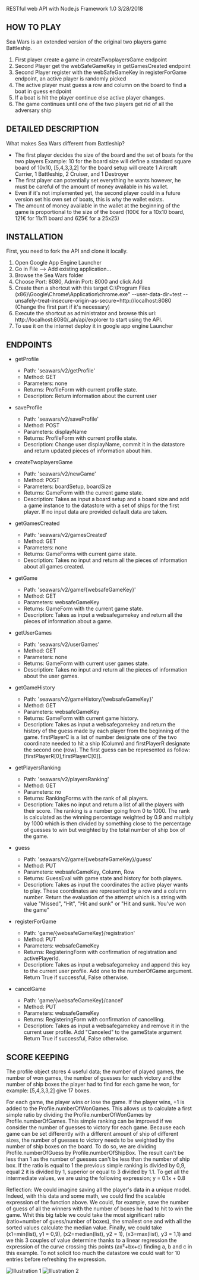 RESTful web API with Node.js Framework
1.0 3/28/2018

HOW TO PLAY
-----------

Sea Wars is an extended version of the original two players game Battleship.

1. First player create a game in createTwoplayersGame endpoint
2. Second Player get the webSafeGameKey in getGamesCreated endpoint
3. Second Player register with the webSafeGameKey in registerForGame endpoint,
an active player is randomly picked
4. The active player must guess a row and column on the board to find a boat in
guess endpoint
5. If a boat is hit the player continue else active player changes.
6. The game continues until one of the two players get rid of all the adversary ship

## DETAILED DESCRIPTION

What makes Sea Wars different from Battleship?

- The first player decides the size of the board and the set of boats for the two players
Example: 10 for the board size will define a standard square board of 10x10,
[5,4,3,3,2] for the board setup will create 1 Aircraft Carrier,
1 Battleship, 2 Cruiser, and 1 Destroyer
- The first player can potentially set everything he wants
however, he must be careful of the amount of money available in his wallet.
- Even if it's not implemented yet, the second player could in a future version
set his own set of boats, this is why the wallet exists.
- The amount of money available in the wallet at the beginning of the game
is proportional to the size of the board (100€ for a 10x10 board, 121€ for 11x11 board and 625€ for a 25x25)

## INSTALLATION

First, you need to fork the API and clone it locally.

1. Open Google App Engine Launcher
2. Go in File --> Add existing application...
3. Browse the Sea Wars folder
4. Choose Port: 8080, Admin Port: 8000 and click Add
5. Create then a shortcut with this target
C:\Program Files (x86)\Google\Chrome\Application\chrome.exe" --user-data-dir=test --unsafely-treat-insecure-origin-as-secure=http://localhost:8080
(Change the first part if it's necessary)
6. Execute the shortcut as administrator and browse this url:
http://localhost:8080/_ah/api/explorer to start using the API.
7. To use it on the internet deploy it in google app engine Launcher

## ENDPOINTS

- getProfile
	- Path: 'seawars/v2/getProfile'
	- Method: GET
	- Parameters: none
	- Returns: ProfileForm with current profile state.
	- Description: Return information about the current user

- saveProfile
	- Path: 'seawars/v2/saveProfile'
	- Method: POST
	- Parameters: displayName
	- Returns: ProfileForm with current profile state.
	- Description: Change user displayName, commit it in the datastore and return updated pieces of information about him.

- createTwoplayersGame
	- Path: 'seawars/v2/newGame'
	- Method: POST
	- Parameters: boardSetup, boardSize
	- Returns: GameForm with the current game state.
	- Description: Takes as input a board setup and a board size and add a game instance to the datastore with a set of ships for the first player. If no input data are provided default data are taken.

- getGamesCreated
	- Path: 'seawars/v2/gamesCreated'
	- Method: GET
	- Parameters: none
	- Returns: GameForms with current game state.
	- Description: Takes no input and return all the pieces of information about all games created.

- getGame
	- Path: 'seawars/v2/game/{websafeGameKey}'
	- Method: GET
	- Parameters: websafeGameKey
	- Returns: GameForm with the current game state.
	- Description: Takes as input a websafegamekey and return all the pieces of information about a game.

- getUserGames
	- Path: 'seawars/v2/userGames'
	- Method: GET
	- Parameters: none
	- Returns: GameForm with current user games state.
	- Description: Takes no input and return all the pieces of information about the user games.

- getGameHistory
	- Path: 'seawars/v2/gameHistory/{websafeGameKey}'
	- Method: GET
	- Parameters: websafeGameKey
	- Returns: GameForm with current game history.
	- Description: Takes as input a websafegamekey and return the history of the guess made by each player from the beginning of the game. firstPlayerC is a list of number designate one of the two coordinate needed to hit a ship (Column) and firstPlayerR designate the second one (row). The first guess can be represented as follow: [firstPlayerR[0],firstPlayerC[0]].

- getPlayersRanking
	- Path: 'seawars/v2/playersRanking'
	- Method: GET
	- Parameters: no
	- Returns: RankingForms with the rank of all players.
	- Description: Takes no input and return a list of all the players with their score. The ranking is a number going from 0 to 1000.
The rank is calculated as the winning percentage weighted by 0.9 and multiply by 1000 which is then divided by something close to the percentage of guesses to win but weighted by the total number of ship box of the game.

- guess
	- Path: 'seawars/v2/game/{websafeGameKey}/guess'
	- Method: PUT
	- Parameters: websafeGameKey, Column, Row
	- Returns: GuessEval with game state and history for both players.
	- Description: Takes as input the coordinates the active player wants to play. These coordinates are represented by a row and a column number. Return the evaluation of the attempt which is a string with value "Missed", "Hit", "Hit and sunk" or "Hit and sunk. You've won the game"

- registerForGame
	- Path: 'game/{websafeGameKey}/registration'
	- Method: PUT
	- Parameters: websafeGameKey
	- Returns: RegisteringForm with confirmation of registration and activePlayerId.
	- Description: Takes as input a websafegamekey and append this key to the current user profile. Add one to the numberOfGame argument. Return True if successful, False otherwise.

- cancelGame
	- Path: 'game/{websafeGameKey}/cancel'
	- Method: PUT
	- Parameters: websafeGameKey
	- Returns: RegisteringForm with confirmation of cancelling.
	- Description: Takes as input a websafegamekey and remove it in the current user profile. Add "Canceled" to the gameState argument Return True if successful, False otherwise.

## SCORE KEEPING

The profile object stores 4 useful data; the number of played games, the number of won games, the number of guesses for each victory and the number of ship boxes the player had to find for each game he won, for example: [5,4,3,3,2] give 17 boxes.

For each game, the player wins or lose the game.
If the player wins, +1 is added to the Profile.numberOfWonGames.
This allows us to calculate a first simple ratio by dividing the Profile.numberOfWonGames by Profile.numberOfGames.
This simple ranking can be improved if we consider the number of guesses to victory for each game. Because each game can be set differently with a different amount of ship of different sizes, the number of guesses to victory needs to be weighted by the number of ship boxes on the board.
To do so, we are dividing Profile.numberOfGuess by Profile.numberOfShipBox. The result can't be less than 1 as the number of guesses can't be less than the number of ship box. If the ratio is equal to 1 the previous simple ranking is divided by 0,9, equal 2 it is divided by 1, superior or equal to 3 divided by 1.1. To get all the intermediate values, we are using the following expression; y = 0.1x + 0.8

Reflection: We could imagine saving all the player's data in a unique model.
Indeed, with this data and some math, we could find the scalable expression of the function above. We could, for example, save the number of guess of all the winners with the number of boxes he had to hit to win the game. Whit this big table we could take the most significant ratio (ratio=number of guess/number of boxes), the smallest one and with all the sorted values calculate the median value.
Finally, we could take (x1=min(list), y1 = 0,9), (x2=median(list), y2 = 1), (x3=max(list), y3 = 1,1) and we this 3 couples of value determine thanks to a linear regression the expression of the curve crossing this points (ax²+bx+c) finding a, b and c in this example. To not solicit too much the datastore we could wait for 10 entries before refreshing the expression.

![Illustration 1](https://github.com/GaylouM/SeaWars/blob/master/image1.jpg)
![Illustration 2](https://github.com/GaylouM/SeaWars/blob/master/image2.jpg)
